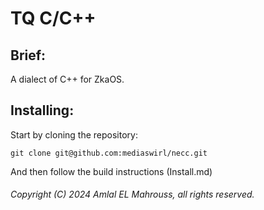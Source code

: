 # TQ C/C++

## Brief:

A dialect of C++ for ZkaOS.

## Installing:

Start by cloning the repository:

```
git clone git@github.com:mediaswirl/necc.git
```

And then follow the build instructions (Install.md)

###### Copyright (C) 2024 Amlal EL Mahrouss, all rights reserved.

